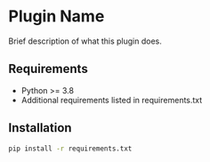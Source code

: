 # Plugin Name

Brief description of what this plugin does.

## Requirements

- Python >= 3.8
- Additional requirements listed in requirements.txt

## Installation

```bash
pip install -r requirements.txt
```
